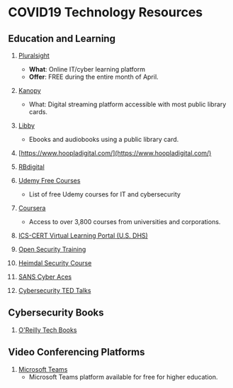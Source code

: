 # COVID19 Technology Resources 

## Education and Learning
1. [Pluralsight](https://www.pluralsight.com/)  
    * **What**: Online IT/cyber learning platform 
    * **Offer**: FREE during the entire month of April. 

2. [Kanopy](https://www.kanopy.com/)  
    * What: Digital streaming platform accessible with most public library cards. 

3. [Libby](https://www.overdrive.com/apps/libby/)  
    * Ebooks and audiobooks using a public library card. 

4. [https://www.hoopladigital.com/](https://www.hoopladigital.com/)

5. [RBdigital](https://rbdigital.com/)

6. [Udemy Free Courses](https://udemyfreecourses.org/category/all-it-and-software)
    * List of free Udemy courses for IT and cybersecurity 

7. [Coursera](https://www.coursera.org/coronavirus)  
    * Access to over 3,800 courses from universities and corporations. 

8. [ICS-CERT Virtual Learning Portal (U.S. DHS)](https://ics-cert-training.inl.gov/learn)

9. [Open Security Training](http://opensecuritytraining.info/Training.html)

10. [Heimdal Security Course](https://cybersecuritycourse.co/)

11. [SANS Cyber Aces](https://tutorials.cyberaces.org/tutorials.html)

12. [Cybersecurity TED Talks](https://www.springboard.com/blog/12-must-watch-cybersecurity-ted-talks/)

## Cybersecurity Books 
1. [O'Reilly Tech Books](https://www.oreilly.com/security/free/)

## Video Conferencing Platforms 
1. [Microsoft Teams](https://education.microsoft.com/en-us/resource/ba162685)   
    *  Microsoft Teams platform available for free for higher education. 


